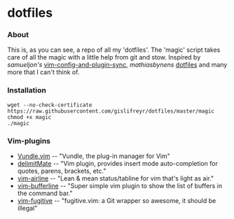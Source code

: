 **dotfiles**
===================


### About

This is, as you can see, a repo of all my 'dotfiles'. The 'magic' script takes care of all the magic with a little help from git and stow.
Inspired by *samueljon's*  [vim-config-and-plugin-sync][1], *mathiasbynens* [dotfiles][2] and many more that I can't think of.

### Installation

	wget --no-check-certificate https://raw.githubusercontent.com/gislifreyr/dotfiles/master/magic
	chmod +x magic
	./magic

### Vim-plugins

* [Vundle.vim][3] -- "Vundle, the plug-in manager for Vim"
* [delimitMate][4] -- "Vim plugin, provides insert mode auto-completion for quotes, parens, brackets, etc."
* [vim-airline][5] -- "Lean & mean status/tabline for vim that's light as air."
* [vim-bufferline][6] -- "Super simple vim plugin to show the list of buffers in the command bar."
* [vim-fugitive][7] -- "fugitive.vim: a Git wrapper so awesome, it should be illegal"

[1]: https://github.com/samueljon/vim-config-and-plugin-sync
[2]: https://github.com/mathiasbynens/dotfiles
[3]: https://github.com/gmarik/Vundle.vim
[4]: https://github.com/Raimondi/delimitMate
[5]: https://github.com/bling/vim-airline
[6]: https://github.com/bling/vim-bufferline
[7]: https://github.com/tpope/vim-fugitive
